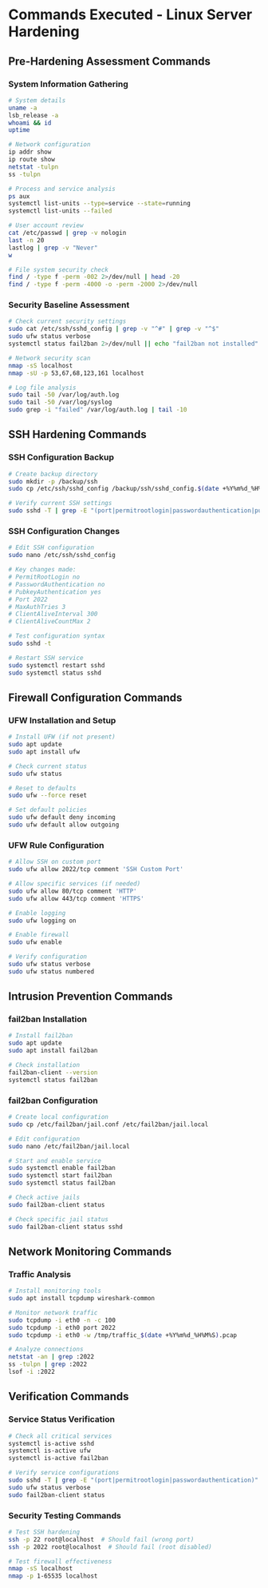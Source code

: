 # Commands Executed - Linux Server Hardening

## Pre-Hardening Assessment Commands

### System Information Gathering
```bash
# System details
uname -a
lsb_release -a
whoami && id
uptime

# Network configuration
ip addr show
ip route show
netstat -tulpn
ss -tulpn

# Process and service analysis
ps aux
systemctl list-units --type=service --state=running
systemctl list-units --failed

# User account review
cat /etc/passwd | grep -v nologin
last -n 20
lastlog | grep -v "Never"
w

# File system security check
find / -type f -perm -002 2>/dev/null | head -20
find / -type f -perm -4000 -o -perm -2000 2>/dev/null
```

### Security Baseline Assessment
```bash
# Check current security settings
sudo cat /etc/ssh/sshd_config | grep -v "^#" | grep -v "^$"
sudo ufw status verbose
systemctl status fail2ban 2>/dev/null || echo "fail2ban not installed"

# Network security scan
nmap -sS localhost
nmap -sU -p 53,67,68,123,161 localhost

# Log file analysis
sudo tail -50 /var/log/auth.log
sudo tail -50 /var/log/syslog
sudo grep -i "failed" /var/log/auth.log | tail -10
```

## SSH Hardening Commands

### SSH Configuration Backup
```bash
# Create backup directory
sudo mkdir -p /backup/ssh
sudo cp /etc/ssh/sshd_config /backup/ssh/sshd_config.$(date +%Y%m%d_%H%M%S)

# Verify current SSH settings
sudo sshd -T | grep -E "(port|permitrootlogin|passwordauthentication|pubkeyauthentication)"
```

### SSH Configuration Changes
```bash
# Edit SSH configuration
sudo nano /etc/ssh/sshd_config

# Key changes made:
# PermitRootLogin no
# PasswordAuthentication no  
# PubkeyAuthentication yes
# Port 2022
# MaxAuthTries 3
# ClientAliveInterval 300
# ClientAliveCountMax 2

# Test configuration syntax
sudo sshd -t

# Restart SSH service
sudo systemctl restart sshd
sudo systemctl status sshd
```

## Firewall Configuration Commands

### UFW Installation and Setup
```bash
# Install UFW (if not present)
sudo apt update
sudo apt install ufw

# Check current status
sudo ufw status

# Reset to defaults
sudo ufw --force reset

# Set default policies
sudo ufw default deny incoming
sudo ufw default allow outgoing
```

### UFW Rule Configuration
```bash
# Allow SSH on custom port
sudo ufw allow 2022/tcp comment 'SSH Custom Port'

# Allow specific services (if needed)
sudo ufw allow 80/tcp comment 'HTTP'
sudo ufw allow 443/tcp comment 'HTTPS'

# Enable logging
sudo ufw logging on

# Enable firewall
sudo ufw enable

# Verify configuration
sudo ufw status verbose
sudo ufw status numbered
```

## Intrusion Prevention Commands

### fail2ban Installation
```bash
# Install fail2ban
sudo apt update
sudo apt install fail2ban

# Check installation
fail2ban-client --version
systemctl status fail2ban
```

### fail2ban Configuration
```bash
# Create local configuration
sudo cp /etc/fail2ban/jail.conf /etc/fail2ban/jail.local

# Edit configuration
sudo nano /etc/fail2ban/jail.local

# Start and enable service
sudo systemctl enable fail2ban
sudo systemctl start fail2ban
sudo systemctl status fail2ban

# Check active jails
sudo fail2ban-client status

# Check specific jail status
sudo fail2ban-client status sshd
```

## Network Monitoring Commands

### Traffic Analysis
```bash
# Install monitoring tools
sudo apt install tcpdump wireshark-common

# Monitor network traffic
sudo tcpdump -i eth0 -n -c 100
sudo tcpdump -i eth0 port 2022
sudo tcpdump -i eth0 -w /tmp/traffic_$(date +%Y%m%d_%H%M%S).pcap

# Analyze connections
netstat -an | grep :2022
ss -tulpn | grep :2022
lsof -i :2022
```

## Verification Commands

### Service Status Verification
```bash
# Check all critical services
systemctl is-active sshd
systemctl is-active ufw  
systemctl is-active fail2ban

# Verify service configurations
sudo sshd -T | grep -E "(port|permitrootlogin|passwordauthentication)"
sudo ufw status verbose
sudo fail2ban-client status
```

### Security Testing Commands  
```bash
# Test SSH hardening
ssh -p 22 root@localhost  # Should fail (wrong port)
ssh -p 2022 root@localhost  # Should fail (root disabled)

# Test firewall effectiveness
nmap -sS localhost
nmap -p 1-65535 localhost
```